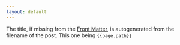 ```yaml
---
layout: default
---
```


The title, if missing from the [Front
Matter](https://jekyllrb.com/docs/frontmatter/), is autogenerated from the
filename of the post. This one being `{{page.path}}`
